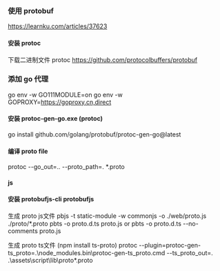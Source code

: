 ### 使用 protobuf
https://learnku.com/articles/37623

#### 安装 protoc
下载二进制文件 protoc
https://github.com/protocolbuffers/protobuf

### 添加 go 代理
go env -w GO111MODULE=on
go env -w GOPROXY=https://goproxy.cn,direct

#### 安装  protoc-gen-go.exe (protoc)
go install github.com/golang/protobuf/protoc-gen-go@latest

#### 编译 proto file

protoc --go_out=.. --proto_path=. *.proto


#### js 
#### 安装 protobufjs-cli  protobufjs
生成 proto js文件
pbjs -t static-module -w commonjs -o ./web/proto.js ./proto/*.proto
pbts -o proto.d.ts proto.js or pbts -o proto.d.ts --no-comments proto.js

生成 proto ts文件 (npm install ts-proto)
protoc --plugin=protoc-gen-ts_proto=.\node_modules\.bin\protoc-gen-ts_proto.cmd --ts_proto_out=. .\assets\script\lib\proto\*.proto

